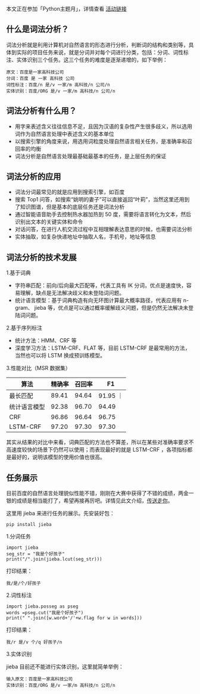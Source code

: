 本文正在参加「Python主题月」，详情查看 [活动链接](https://juejin.cn/post/6979532761954533390/)

## 什么是词法分析？

词法分析就是利用计算机对自然语言的形态进行分析，判断词的结构和类别等，具体到实际的项目任务来说，就是分词并对每个词进行分类，包括：分词、词性标注、实体识别三个任务。这三个任务的难度是逐渐递增的，如下举例：

	原文：百度是一家高科技公司
	分词：百度 是 一家 高科技 公司
	词性标注：百度/n 是/v 一家/m 高科技/n 公司/n
	实体识别：百度/ORG 是/v 一家/m 高科技/n 公司/n

## 词法分析有什么用？
	
* 用字来表述含义往往信息不足，且因为汉语的复杂性产生很多歧义，所以选用词作为自然语言处理中表述含义的基本单位
* 以搜索引擎的角度来说，用选用词粒度处理自然语言相关任务，是准确率和召回率的均衡
* 词法分析是自然语言处理最基础最基本的任务，是上层任务的保证


## 词法分析的应用

* 词法分词最常见的就是应用到搜索引擎，如百度
* 搜索 Top1 问答，如搜索“姚明的妻子”可以直接返回“叶莉”，当然这里还用到了知识图谱，但是基本的底层任务还是词法分析
* 通过智能语音助手去控制热水器加热到 50 度，需要将语言转化为文本，然后识别出文本的关键实体和命令
* 对话问答，在进行人机交流过程中互相理解表达意思的时候，也需要词法分析
* 实体抽取，如复杂快递地址中抽取人名，手机号，地址等信息

## 词法分析的技术发展

1.基于词典
	
* 	字符串匹配：前向/后向最大匹配等，代表工具有 IK 分词，优点是速度快，容易理解，缺点是无法解决歧义和未登陆词问题。
* 	统计语言模型：基于词典构造有向无环图计算最大概率路径，代表应用有 n-gram、 jieba 等，优点是可以通过概率缓解歧义问题，但是仍然无法解决未登陆词问题。


2.基于序列标注

* 	统计方法：HMM、CRF 等
* 	深度学习方法：LSTM-CRF、FLAT 等，目前 LSTM-CRF 是最常用的方法，当然也可以将 LSTM 换成预训练模型。

3.性能对比（MSR 数据集）


|  算法   | 精确率  | 召回率 | F1 |
|  ----  | ----  | ----  | ----  |
| 最长匹配  | 89.41 | 94.64 | 91.95 ｜
| 统计语言模型  | 92.38| 96.70| 94.49 |
| CRF | 96.86 | 96.64 | 96.75 |
|LSTM-CRF|97.20|97.30|97.30|


其实从结果的对比中来看，词典匹配的方法也不算差，所以在某些对准确率要求不高速度较快的场景下仍然可以使用；而表现最好的就是 LSTM-CRF ，各项指标都是最好的，说明该模型的使用价值也很高。

## 任务展示
目前百度的自然语言处理貌似性能不错，刚刚在大赛中获得了不错的成绩，两金一银的成绩是相当能打了，希望再接再厉吧。详情见此文介绍，[传送走你](https://blog.csdn.net/qq_40247584/article/details/118554433?spm=1001.2014.3001.5501)。

这里用 jieba 来进行任务的展示。先安装好包：

	pip install jieba
	
1.分词任务

	import jieba
	seg_str = "我是个好孩子"
	print("/".join(jieba.lcut(seg_str)))    
	
打印结果：

	我/是/个/好孩子
2.词性标注
	
	import jieba.posseg as pseg
	words =pseg.cut("我是个好孩子")
	print(" ".join([w.word+'/'+w.flag for w in words]))
打印结果：

	我/r 是/v 个/q 好孩子/n
3.实体识别

jieba 目前还不能进行实体识别，这里就简单举例：
	
	输入原文：百度是一家高科技公司
	实体识别：百度/ORG 是/v 一家/m 高科技/n 公司/n